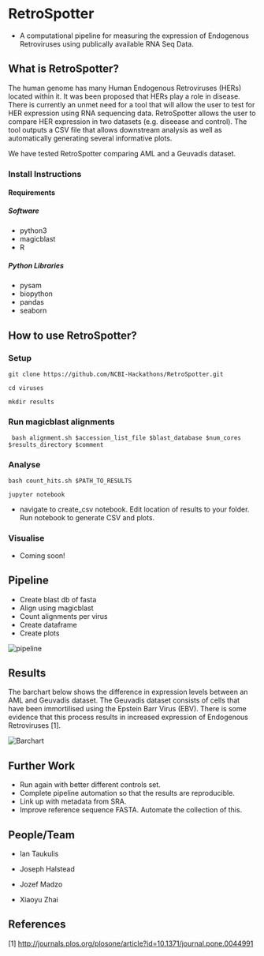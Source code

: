 # RetroSpotter

* A computational pipeline for measuring the expression of Endogenous Retroviruses using publically available RNA Seq Data.


## What is RetroSpotter?

The human genome has many Human Endogenous Retroviruses (HERs) located within it. It was been proposed that HERs play a role in disease. There is currently an unmet need for a tool that will allow the user to test for HER expression using RNA sequencing data. RetroSpotter allows the user to compare HER expression in two datasets (e.g. diseease and control). The tool outputs a CSV file that allows downstream analysis as well as automatically generating several informative plots.


We have tested RetroSpotter comparing AML and a Geuvadis dataset.


### Install Instructions


#### Requirements


##### Software

* python3
* magicblast
* R

##### Python Libraries

* pysam
* biopython
* pandas
* seaborn

## How to use RetroSpotter?

### Setup

``` git clone https://github.com/NCBI-Hackathons/RetroSpotter.git ```

``` cd viruses ```

``` mkdir results ```

### Run magicblast alignments

```  bash alignment.sh $accession_list_file $blast_database $num_cores $results_directory $comment ```

### Analyse

``` bash count_hits.sh $PATH_TO_RESULTS ``` 

``` jupyter notebook ```

* navigate to create_csv notebook. Edit location of results to your folder. Run notebook to generate CSV and plots.

### Visualise

* Coming soon!

## Pipeline

* Create blast db of fasta
* Align using magicblast
* Count alignments per virus
* Create dataframe
* Create plots

![pipeline](https://github.com/NCBI-Hackathons/RetroSpotter/blob/joseph/figs/pipelineday3.png)


## Results

The barchart below shows the difference in expression levels between an AML and Geuvadis dataset. The Geuvadis dataset consists of cells that have been immortilised using the Epstein Barr Virus (EBV). There is some evidence that this process results in increased expression of Endogenous Retroviruses [1]. 

![Barchart](https://github.com/NCBI-Hackathons/RetroSpotter/blob/joseph/figs/bar.png)


## Further Work

* Run again with better different controls set.
* Complete pipeline automation so that the results are reproducible.
* Link up with metadata from SRA.
* Improve reference sequence FASTA. Automate the collection of this.


## People/Team

* Ian Taukulis

* Joseph Halstead

* Jozef Madzo

* Xiaoyu Zhai



## References

[1] http://journals.plos.org/plosone/article?id=10.1371/journal.pone.0044991

